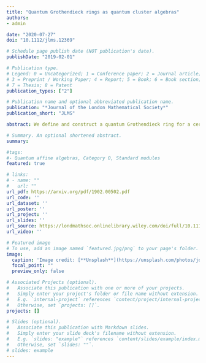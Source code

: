 ```yaml
---
title: "Quantum Grothendieck rings as quantum cluster algebras"
authors:
- admin

date: "2020-07-27"
doi: "10.1112/jlms.12369"

# Schedule page publish date (NOT publication's date).
publishDate: "2019-02-01"

# Publication type.
# Legend: 0 = Uncategorized; 1 = Conference paper; 2 = Journal article;
# 3 = Preprint / Working Paper; 4 = Report; 5 = Book; 6 = Book section;
# 7 = Thesis; 8 = Patent
publication_types: ["2"]

# Publication name and optional abbreviated publication name.
publication: "*Journal of the London Mathematical Society*"
publication_short: "JLMS"

abstract: We define and construct a quantum Grothendieck ring for a certain monoidal subcategory of the category $\mathcal{O}$ of representations of the quantum loop algebra introduced by Hernandez-Jimbo. We use the cluster algebra structure of the Grothendieck ring of this category to define the quantum Grothendieck ring as a quantum cluster algebra. When the underlying simple Lie algebra is of type $A$, we prove that this quantum Grothendieck ring contains the quantum Grothendieck ring of the category of finite-dimensional representations of the associated quantum affine algebra. In type $A_1$, we identify remarkable relations in this quantum Grothendieck ring.

# Summary. An optional shortened abstract.
summary: 

#tags:
#- Quantum affine algebras, Category O, Standard modules
featured: true

# links:
# - name: ""
#   url: ""
url_pdf: https://arxiv.org/pdf/1902.00502.pdf
url_code: ''
url_dataset: ''
url_poster: ''
url_project: ''
url_slides: ''
url_source: https://londmathsoc.onlinelibrary.wiley.com/doi/full/10.1112/jlms.12369
url_video: ''

# Featured image
# To use, add an image named `featured.jpg/png` to your page's folder. 
image:
  caption: 'Image credit: [**Unsplash**](https://unsplash.com/photos/jdD8gXaTZsc)'
  focal_point: ""
  preview_only: false

# Associated Projects (optional).
#   Associate this publication with one or more of your projects.
#   Simply enter your project's folder or file name without extension.
#   E.g. `internal-project` references `content/project/internal-project/index.md`.
#   Otherwise, set `projects: []`.
projects: []

# Slides (optional).
#   Associate this publication with Markdown slides.
#   Simply enter your slide deck's filename without extension.
#   E.g. `slides: "example"` references `content/slides/example/index.md`.
#   Otherwise, set `slides: ""`.
# slides: example
---
```






